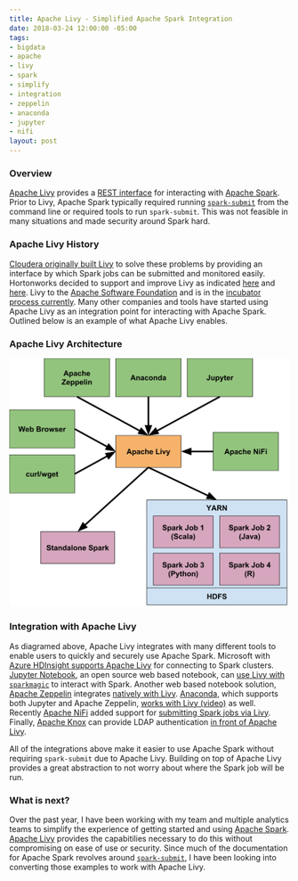 ```yaml
---
title: Apache Livy - Simplified Apache Spark Integration
date: 2018-03-24 12:00:00 -05:00
tags:
- bigdata
- apache
- livy
- spark
- simplify
- integration
- zeppelin
- anaconda
- jupyter
- nifi
layout: post
---
```


### Overview
[Apache Livy](https://livy.apache.org/) provides a [REST interface](https://livy.incubator.apache.org/docs/latest/rest-api.html) for interacting with [Apache Spark](https://spark.apache.org/). Prior to Livy, Apache Spark typically required running [`spark-submit`](https://spark.apache.org/docs/latest/submitting-applications.html) from the command line or required tools to run `spark-submit`. This was not feasible in many situations and made security around Spark hard. 

### Apache Livy History
[Cloudera originally built Livy](https://blog.cloudera.com/blog/2016/07/livy-the-open-source-rest-service-for-apache-spark-joins-cloudera-labs/) to solve these problems by providing an interface by which Spark jobs can be submitted and monitored easily. Hortonworks decided to support and improve Livy as indicated [here](https://hortonworks.com/blog/livy-a-rest-interface-for-apache-spark/) and [here](https://hortonworks.com/blog/recent-improvements-apache-zeppelin-livy-integration/). Livy to the [Apache Software Foundation](https://www.apache.org/) and is in the [incubator process currently](https://livy.apache.org). Many other companies and tools have started using Apache Livy as an integration point for interacting with Apache Spark. Outlined below is an example of what Apache Livy enables.

### Apache Livy Architecture
<p style="text-align:center"><img width="700" src="/images/posts/2018-03-24/apache_livy_architecture.svg" /></p>

### Integration with Apache Livy
As diagramed above, Apache Livy integrates with many different tools to enable users to quickly and securely use Apache Spark. Microsoft with [Azure HDInsight supports Apache Livy](https://docs.microsoft.com/en-us/azure/hdinsight/spark/apache-spark-livy-rest-interface) for connecting to Spark clusters. [Jupyter Notebook](https://jupyter.org/), an open source web based notebook, can [use Livy with `sparkmagic`](https://github.com/jupyter-incubator/sparkmagic) to interact with Spark. Another web based notebook solution, [Apache Zeppelin](https://zeppelin.apache.org) integrates [natively with Livy](https://zeppelin.apache.org/docs/latest/interpreter/livy.html). [Anaconda](https://www.anaconda.com/), which supports both Jupyter and Apache Zeppelin, [works with Livy (video)](https://www.youtube.com/watch?v=wa514mI7Aw4) as well. Recently [Apache NiFi](https://nifi.apache.org/) added support for [submitting Spark jobs via Livy](https://community.hortonworks.com/articles/73828/submitting-spark-jobs-from-apache-nifi-using-livy.html). Finally, [Apache Knox](https://knox.apache.org/) can provide LDAP authentication [in front of Apache Livy](/2018/03/02/apache-knox-apache-livy-service.html).

All of the integrations above make it easier to use Apache Spark without requiring `spark-submit` due to Apache Livy. Building on top of Apache Livy provides a great abstraction to not worry about where the Spark job will be run.

### What is next?
Over the past year, I have been working with my team and multiple analytics teams to simplify the experience of getting started and using [Apache Spark](https://spark.apache.org/). [Apache Livy](https://livy.apache.org/) provides the capabitilies necessary to do this without compromising on ease of use or security. Since much of the documentation for Apache Spark revolves around [`spark-submit`](https://spark.apache.org/docs/latest/submitting-applications.html), I have been looking into converting those examples to work with Apache Livy.


